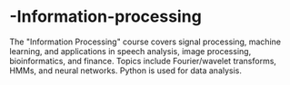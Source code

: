 # -Information-processing
The "Information Processing" course covers signal processing, machine learning, and applications in speech analysis, image processing, bioinformatics, and finance. Topics include Fourier/wavelet transforms, HMMs, and neural networks. Python is used for data analysis.
